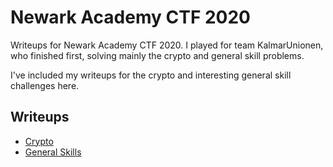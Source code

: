 # Newark Academy CTF 2020
Writeups for Newark Academy CTF 2020. I played for team KalmarUnionen, who finished first, solving mainly the crypto and general skill problems.

I've included my writeups for the crypto and interesting general skill challenges here.

## Writeups
- [Crypto](crypto/CryptoWriteups.md)
- [General Skills](general/GeneralWriteups.md)
